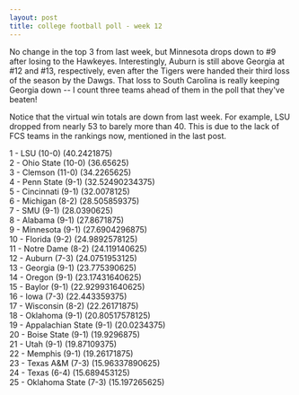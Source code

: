 ```yaml
---
layout: post
title: college football poll - week 12
---
```


No change in the top 3 from last week, but Minnesota drops down to #9
after losing to the Hawkeyes.  Interestingly, Auburn is still above Georgia
at #12 and #13, respectively, even after the Tigers were handed their third
loss of the season by the Dawgs.  That loss to South Carolina is really
keeping Georgia down -- I count three teams ahead of them in the poll that
they've beaten!

Notice that the virtual win totals are down from last week.  For
example, LSU dropped from nearly 53 to barely more than 40.  This is due to
the lack of FCS teams in the rankings now, mentioned in the last post.

1 - LSU (10-0) (40.2421875)  
2 - Ohio State (10-0) (36.65625)  
3 - Clemson (11-0) (34.2265625)  
4 - Penn State (9-1) (32.52490234375)  
5 - Cincinnati (9-1) (32.0078125)  
6 - Michigan (8-2) (28.505859375)  
7 - SMU (9-1) (28.0390625)  
8 - Alabama (9-1) (27.8671875)  
9 - Minnesota (9-1) (27.6904296875)  
10 - Florida (9-2) (24.9892578125)  
11 - Notre Dame (8-2) (24.119140625)  
12 - Auburn (7-3) (24.0751953125)  
13 - Georgia (9-1) (23.775390625)  
14 - Oregon (9-1) (23.17431640625)  
15 - Baylor (9-1) (22.929931640625)  
16 - Iowa (7-3) (22.443359375)  
17 - Wisconsin (8-2) (22.26171875)  
18 - Oklahoma (9-1) (20.80517578125)  
19 - Appalachian State (9-1) (20.0234375)  
20 - Boise State (9-1) (19.9296875)  
21 - Utah (9-1) (19.87109375)  
22 - Memphis (9-1) (19.26171875)  
23 - Texas A&M (7-3) (15.96337890625)  
24 - Texas (6-4) (15.689453125)  
25 - Oklahoma State (7-3) (15.197265625)  
